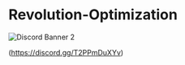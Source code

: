 # Revolution-Optimization

![Discord Banner 2](https://discordapp.com/api/guilds/1084860477231874158/widget.png?style=banner2)



(https://discord.gg/T2PPmDuXYv)